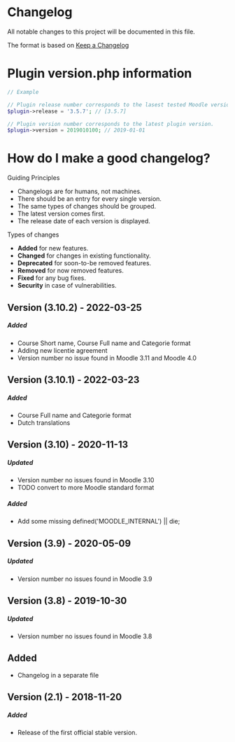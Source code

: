 # Changelog
All notable changes to this project will be documented in this file.

The format is based on [Keep a Changelog](https://keepachangelog.com/en/1.0.0/)

# Plugin version.php information
```php
// Example

// Plugin release number corresponds to the lasest tested Moodle version in which the plugin has been tested.
$plugin->release = '3.5.7'; // [3.5.7]

// Plugin version number corresponds to the latest plugin version.
$plugin->version = 2019010100; // 2019-01-01
```

# How do I make a good changelog?
Guiding Principles
* Changelogs are for humans, not machines.
* There should be an entry for every single version.
* The same types of changes should be grouped.
* The latest version comes first.
* The release date of each version is displayed.

Types of changes
* **Added** for new features.
* **Changed** for changes in existing functionality.
* **Deprecated** for soon-to-be removed features.
* **Removed** for now removed features.
* **Fixed** for any bug fixes.
* **Security** in case of vulnerabilities.

## Version (3.10.2) - 2022-03-25

##### Added
- Course Short name, Course Full name and Categorie format
- Adding new licentie agreement
- Version number no issue found in Moodle 3.11 and Moodle 4.0

## Version (3.10.1) - 2022-03-23

##### Added
- Course Full name and Categorie format
- Dutch translations
## Version (3.10) - 2020-11-13

##### Updated
- Version number no issues found in Moodle 3.10
- TODO convert to more Moodle standard format

##### Added
- Add some missing defined('MOODLE_INTERNAL') || die;


## Version (3.9) - 2020-05-09

##### Updated
- Version number no issues found in Moodle 3.9

## Version (3.8) - 2019-10-30

##### Updated
- Version number no issues found in Moodle 3.8

## Added
- Changelog in a separate file


## Version (2.1) - 2018-11-20

##### Added
- Release of the first official stable version.